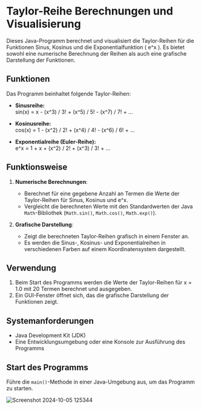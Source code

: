 # Taylor-Reihe Berechnungen und Visualisierung

Dieses Java-Programm berechnet und visualisiert die Taylor-Reihen für die Funktionen Sinus, Kosinus und die Exponentialfunktion \( e^x \). Es bietet sowohl eine numerische Berechnung der Reihen als auch eine grafische Darstellung der Funktionen.

## Funktionen

Das Programm beinhaltet folgende Taylor-Reihen:

- **Sinusreihe:**  
  sin(x) = x - (x^3) / 3! + (x^5) / 5! - (x^7) / 7! + ...

- **Kosinusreihe:**  
  cos(x) = 1 - (x^2) / 2! + (x^4) / 4! - (x^6) / 6! + ...

- **Exponentialreihe (Euler-Reihe):**  
  e^x = 1 + x + (x^2) / 2! + (x^3) / 3! + ...

## Funktionsweise

1. **Numerische Berechnungen**:
   - Berechnet für eine gegebene Anzahl an Termen die Werte der Taylor-Reihen für Sinus, Kosinus und e^x.
   - Vergleicht die berechneten Werte mit den Standardwerten der Java `Math`-Bibliothek (`Math.sin()`, `Math.cos()`, `Math.exp()`).

2. **Grafische Darstellung**:
   - Zeigt die berechneten Taylor-Reihen grafisch in einem Fenster an.
   - Es werden die Sinus-, Kosinus- und Exponentialreihen in verschiedenen Farben auf einem Koordinatensystem dargestellt.

## Verwendung

1. Beim Start des Programms werden die Werte der Taylor-Reihen für x = 1.0 mit 20 Termen berechnet und ausgegeben.
2. Ein GUI-Fenster öffnet sich, das die grafische Darstellung der Funktionen zeigt.

## Systemanforderungen

- Java Development Kit (JDK)
- Eine Entwicklungsumgebung oder eine Konsole zur Ausführung des Programms

## Start des Programms

Führe die `main()`-Methode in einer Java-Umgebung aus, um das Programm zu starten.

![Screenshot 2024-10-05 125344](https://github.com/user-attachments/assets/1e205b15-0da6-4792-a4d1-ffe352f2c323)
